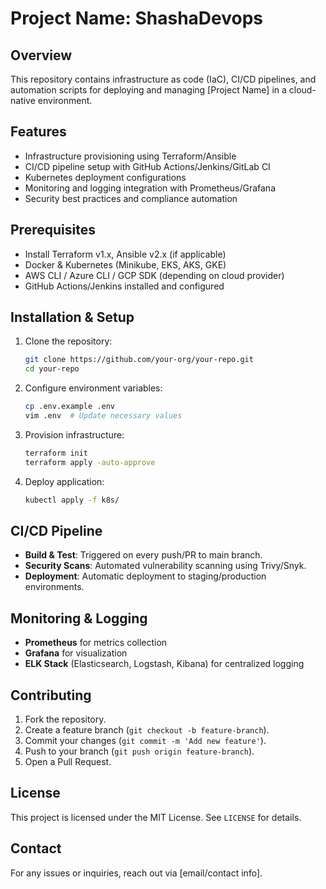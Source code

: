 # Project Name: ShashaDevops

## Overview
This repository contains infrastructure as code (IaC), CI/CD pipelines, and automation scripts for deploying and managing [Project Name] in a cloud-native environment.

## Features
- Infrastructure provisioning using Terraform/Ansible
- CI/CD pipeline setup with GitHub Actions/Jenkins/GitLab CI
- Kubernetes deployment configurations
- Monitoring and logging integration with Prometheus/Grafana
- Security best practices and compliance automation

## Prerequisites
- Install Terraform v1.x, Ansible v2.x (if applicable)
- Docker & Kubernetes (Minikube, EKS, AKS, GKE)
- AWS CLI / Azure CLI / GCP SDK (depending on cloud provider)
- GitHub Actions/Jenkins installed and configured

## Installation & Setup
1. Clone the repository:
   ```bash
   git clone https://github.com/your-org/your-repo.git
   cd your-repo
   ```
2. Configure environment variables:
   ```bash
   cp .env.example .env
   vim .env  # Update necessary values
   ```
3. Provision infrastructure:
   ```bash
   terraform init
   terraform apply -auto-approve
   ```
4. Deploy application:
   ```bash
   kubectl apply -f k8s/
   ```

## CI/CD Pipeline
- **Build & Test**: Triggered on every push/PR to main branch.
- **Security Scans**: Automated vulnerability scanning using Trivy/Snyk.
- **Deployment**: Automatic deployment to staging/production environments.

## Monitoring & Logging
- **Prometheus** for metrics collection
- **Grafana** for visualization
- **ELK Stack** (Elasticsearch, Logstash, Kibana) for centralized logging

## Contributing
1. Fork the repository.
2. Create a feature branch (`git checkout -b feature-branch`).
3. Commit your changes (`git commit -m 'Add new feature'`).
4. Push to your branch (`git push origin feature-branch`).
5. Open a Pull Request.

## License
This project is licensed under the MIT License. See `LICENSE` for details.

## Contact
For any issues or inquiries, reach out via [email/contact info].


